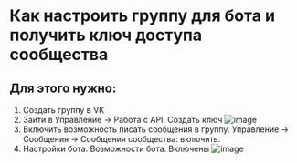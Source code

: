 # Как настроить группу для бота и получить ключ доступа сообщества

## Для этого нужно:
1. Создать группу в VK
2. Зайти в Управление -> Работа с API. Создать ключ
![image](https://user-images.githubusercontent.com/12861849/114929451-7c907380-9e3c-11eb-8a1a-44597b634a5c.png)
3. Включить возможность писать сообщения в группу. Управление -> Сообщения -> Сообщения сообщества: включить.
4. Настройки бота. Возможности бота: Включены
![image](https://user-images.githubusercontent.com/12861849/114929568-a0ec5000-9e3c-11eb-8ea4-cafa0dc56b59.png)
